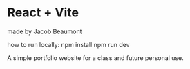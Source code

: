 # React + Vite

made by Jacob Beaumont

how to run locally: 
npm install
npm run dev

A simple portfolio website for a class and future personal use.


